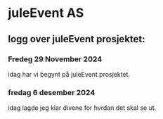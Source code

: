 # juleEvent AS

## logg over juleEvent prosjektet:

### Fredeg 29 November 2024

idag har vi begynt på juleEvent prosjektet.

### fredag 6 desember 2024

idag lagde jeg klar divene for hvrdan det skal se ut.
